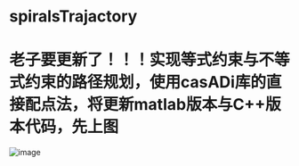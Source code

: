 # spiralsTrajactory

# 老子要更新了！！！实现等式约束与不等式约束的路径规划，使用casADi库的直接配点法，将更新matlab版本与C++版本代码，先上图
![image](https://user-images.githubusercontent.com/30210441/137416257-5c4d4522-972d-4ab3-8ee4-c79fe09a6938.png)
